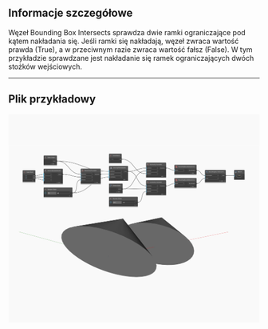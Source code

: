 ## Informacje szczegółowe
Węzeł Bounding Box Intersects sprawdza dwie ramki ograniczające pod kątem nakładania się. Jeśli ramki się nakładają, węzeł zwraca wartość prawda (True), a w przeciwnym razie zwraca wartość fałsz (False). W tym przykładzie sprawdzane jest nakładanie się ramek ograniczających dwóch stożków wejściowych.
___
## Plik przykładowy

![Intersects](./Autodesk.DesignScript.Geometry.BoundingBox.Intersects_img.jpg)

